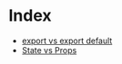 # Index

- [export vs export default](999_Miscellaneous.md#export-vs-export-default)
- [State vs Props](005_State.md#state-vs-props)

